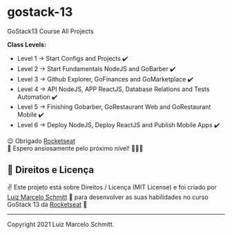 # gostack-13
GoStack13 Course All Projects

**Class Levels:**

- Level 1 -> Start Configs and Projects ✔️
- Level 2 -> Start Fundamentals NodeJS and GoBarber ✔️
- Level 3 -> Github Explorer, GoFinances and GoMarketplace ✔️
- Level 4 -> API NodeJS, APP ReactJS, Database Relations and Tests Automation ✔️ 
- Level 5 -> Finishing Gobarber, GoRestaurant Web and GoRestaurant Mobile ✔️
- Level 6 -> Deploy NodeJS, Deploy ReactJS and Publish Mobile Apps ✔️

😉 Obrigado [Rocketseat](https://www.rocketseat.com.br/) <br />
🌈 Espero ansiosamente pelo próximo nível! 🚀🚀🚀 <br />

## 📜 Direitos e Licença

✌ Este projeto está sobre Direitos / Licença (MIT License) e foi criado por [Luiz Marcelo Schmitt](https://github.com/devluma/) 💙 para desenvolver as suas habilidades no curso GoStack 13 da [Rocketseat](https://www.rocketseat.com.br/) 🚀

---

Copyright 2021 Luiz Marcelo Schmitt.